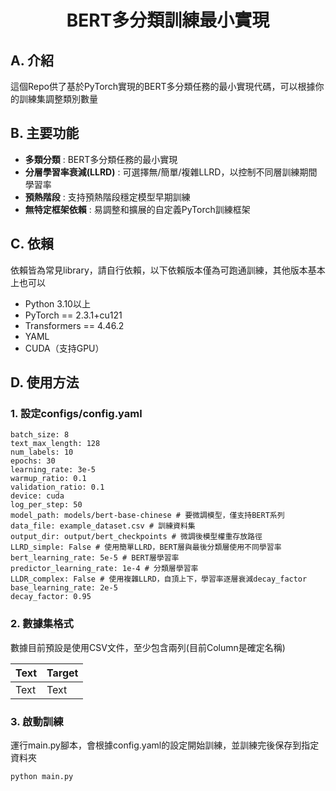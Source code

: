 # <div align="center"> BERT多分類訓練最小實現 </div>

## A. 介紹
這個Repo供了基於PyTorch實現的BERT多分類任務的最小實現代碼，可以根據你的訓練集調整類別數量

## B. 主要功能
- **多類分類** : BERT多分類任務的最小實現
- **分層學習率衰減(LLRD)** : 可選擇無/簡單/複雜LLRD，以控制不同層訓練期間學習率
- **預熱階段** : 支持預熱階段穩定模型早期訓練
- **無特定框架依賴** : 易調整和擴展的自定義PyTorch訓練框架

## C. 依賴
依賴皆為常見library，請自行依賴，以下依賴版本僅為可跑通訓練，其他版本基本上也可以
- Python 3.10以上
- PyTorch == 2.3.1+cu121
- Transformers == 4.46.2
- YAML
- CUDA（支持GPU）

## D. 使用方法
### 1. 設定configs/config.yaml
```yaml=
batch_size: 8
text_max_length: 128
num_labels: 10
epochs: 30
learning_rate: 3e-5
warmup_ratio: 0.1
validation_ratio: 0.1
device: cuda
log_per_step: 50
model_path: models/bert-base-chinese # 要微調模型，僅支持BERT系列
data_file: example_dataset.csv # 訓練資料集
output_dir: output/bert_checkpoints # 微調後模型權重存放路徑
LLRD_simple: False # 使用簡單LLRD，BERT層與最後分類層使用不同學習率
bert_learning_rate: 5e-5 # BERT層學習率
predictor_learning_rate: 1e-4 # 分類層學習率
LLDR_complex: False # 使用複雜LLRD，自頂上下，學習率逐層衰減decay_factor
base_learning_rate: 2e-5
decay_factor: 0.95
```

### 2. 數據集格式
數據目前預設是使用CSV文件，至少包含兩列(目前Column是確定名稱)

| Text | Target |
| ---- | ------ |
| Text | Text   |

### 3. 啟動訓練
運行main.py腳本，會根據config.yaml的設定開始訓練，並訓練完後保存到指定資料夾
```python=
python main.py
```
